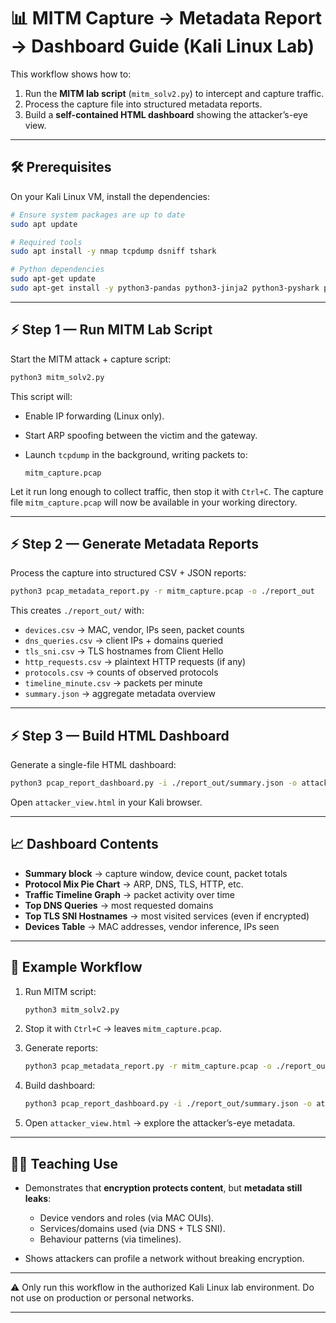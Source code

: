 # 📊 MITM Capture → Metadata Report → Dashboard Guide (Kali Linux Lab)

This workflow shows how to:

1. Run the **MITM lab script** (`mitm_solv2.py`) to intercept and capture traffic.
2. Process the capture file into structured metadata reports.
3. Build a **self-contained HTML dashboard** showing the attacker’s-eye view.

---

## 🛠 Prerequisites

On your Kali Linux VM, install the dependencies:

```bash
# Ensure system packages are up to date
sudo apt update

# Required tools
sudo apt install -y nmap tcpdump dsniff tshark

# Python dependencies
sudo apt-get update
sudo apt-get install -y python3-pandas python3-jinja2 python3-pyshark python3-manuf
```

---

## ⚡ Step 1 — Run MITM Lab Script

Start the MITM attack + capture script:

```bash
python3 mitm_solv2.py
```

This script will:

* Enable IP forwarding (Linux only).
* Start ARP spoofing between the victim and the gateway.
* Launch `tcpdump` in the background, writing packets to:

  ```
  mitm_capture.pcap
  ```

Let it run long enough to collect traffic, then stop it with `Ctrl+C`.
The capture file `mitm_capture.pcap` will now be available in your working directory.

---

## ⚡ Step 2 — Generate Metadata Reports

Process the capture into structured CSV + JSON reports:

```bash
python3 pcap_metadata_report.py -r mitm_capture.pcap -o ./report_out
```

This creates `./report_out/` with:

* `devices.csv` → MAC, vendor, IPs seen, packet counts
* `dns_queries.csv` → client IPs + domains queried
* `tls_sni.csv` → TLS hostnames from Client Hello
* `http_requests.csv` → plaintext HTTP requests (if any)
* `protocols.csv` → counts of observed protocols
* `timeline_minute.csv` → packets per minute
* `summary.json` → aggregate metadata overview

---

## ⚡ Step 3 — Build HTML Dashboard

Generate a single-file HTML dashboard:

```bash
python3 pcap_report_dashboard.py -i ./report_out/summary.json -o attacker_view.html
```

Open `attacker_view.html` in your Kali browser.

---

## 📈 Dashboard Contents

* **Summary block** → capture window, device count, packet totals
* **Protocol Mix Pie Chart** → ARP, DNS, TLS, HTTP, etc.
* **Traffic Timeline Graph** → packet activity over time
* **Top DNS Queries** → most requested domains
* **Top TLS SNI Hostnames** → most visited services (even if encrypted)
* **Devices Table** → MAC addresses, vendor inference, IPs seen

---

## 🎯 Example Workflow

1. Run MITM script:

   ```bash
   python3 mitm_solv2.py
   ```
2. Stop it with `Ctrl+C` → leaves `mitm_capture.pcap`.
3. Generate reports:

   ```bash
   python3 pcap_metadata_report.py -r mitm_capture.pcap -o ./report_out
   ```
4. Build dashboard:

   ```bash
   python3 pcap_report_dashboard.py -i ./report_out/summary.json -o attacker_view.html
   ```
5. Open `attacker_view.html` → explore the attacker’s-eye metadata.

---

## 🧑‍🏫 Teaching Use

* Demonstrates that **encryption protects content**, but **metadata still leaks**:

  * Device vendors and roles (via MAC OUIs).
  * Services/domains used (via DNS + TLS SNI).
  * Behaviour patterns (via timelines).
* Shows attackers can profile a network without breaking encryption.

---

⚠️ Only run this workflow in the authorized Kali Linux lab environment. Do not use on production or personal networks.

---
